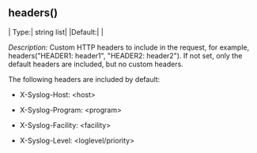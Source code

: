## headers()

|  Type:|      string list|
  |Default:|   |

*Description:* Custom HTTP headers to include in the request, for
example, headers(\"HEADER1: header1\", \"HEADER2: header2\"). If not
set, only the default headers are included, but no custom headers.

The following headers are included by default:

- X-Syslog-Host: \<host\>

- X-Syslog-Program: \<program\>

- X-Syslog-Facility: \<facility\>

- X-Syslog-Level: \<loglevel/priority\>
